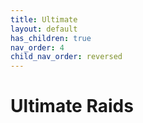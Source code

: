 ```yaml
---
title: Ultimate
layout: default
has_children: true
nav_order: 4
child_nav_order: reversed
---
```


# Ultimate Raids